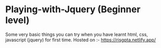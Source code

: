 # Playing-with-Jquery (Beginner level) 
Some very basic things you can try when you have learnt html, css, javascript (jquery) for first time.
Hosted on :-
https://risgpta.netlify.app/








